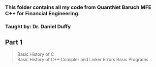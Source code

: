 ### This folder contains all my code from QuantNet Baruch MFE C++ for Financial Engineering.
### Taught by: Dr. Daniel Duffy

## Part 1
> Basic History of C <br>
> Basic History of C++
> Comipler and Linker Errors
> Basic Programs
